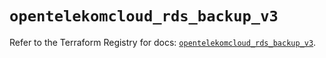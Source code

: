 # `opentelekomcloud_rds_backup_v3`

Refer to the Terraform Registry for docs: [`opentelekomcloud_rds_backup_v3`](https://registry.terraform.io/providers/opentelekomcloud/opentelekomcloud/1.36.16/docs/resources/rds_backup_v3).
